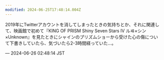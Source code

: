 ```yaml
---
modified: 2024-06-25T17:48:14.004Z
---
```


<p>2019年にTwitterアカウントを消してしまったときの気持ちとか、それに関連して、映画館で初めて『KING OF PRISM Shiny Seven Stars IV ルヰ×シン×Unknown』を見たときにシャインのプリズムショーから受けた心の傷について下書きしていたら、気づいたら2-3時間経っていた…。</p>

&mdash; 2024-06-26 02:48:14 JST

<!-- Original URL: https://mastodon.social/@sakuramochi0/112678515114168420-->
